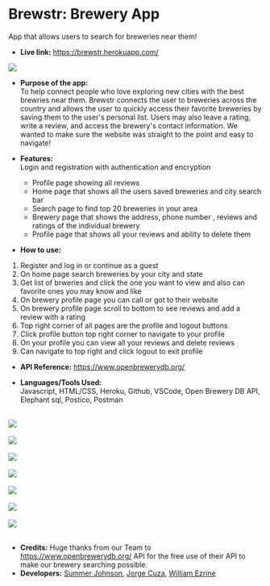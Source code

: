 # Brewstr: Brewery App
App that allows users to search for breweries near them!

* **Live link:**
https://brewstr.herokuapp.com/

![](https://user-images.githubusercontent.com/71364408/113429689-f3426100-93a6-11eb-8e65-f7c1cc2c9c17.png)


* **Purpose of the app:** <br>
To help connect people who love exploring new cities with the best brewries near them. Brewstr connects the user to breweries across the country and allows the user to quickly access their favorite breweries by saving them to the user's personal list. Users may also leave a rating, write a review, and access the brewery's contact information. We wanted to make sure the website was straight to the point and easy to navigate!

* **Features:** <br>
Login and registration with authentication and encryption
  - Profile page showing all reviews
  - Home page that shows all the users saved breweries and city search bar
  - Search page to find top 20 breweries in your area
  - Brewery page that shows the address, phone number , reviews and ratings of the individual brewery
  - Profile page that shows all your reviews and ability to delete them

* **How to use:**
1. Register and log in or continue as a guest
2. On home page search breweries by your city and state
3. Get list of brweries and click the one you want to view and also can favorite ones you may know and like
4. On brewery profile page you can call or got to their website
5. On brewery profile page scroll to bottom to see reviews and add a review with a rating
6. Top right corner of all pages are the profile and logout buttons
7. Click profile button top right corner to navigate to your profile
8. On your profile you can view all your reviews and delete reviews
9. Can navigate to top right and click logout to exit profile

* **API Reference:**
https://www.openbrewerydb.org/

* **Languages/Tools Used:** <br>
Javascript, HTML/CSS, Heroku, Github, VSCode, Open Brewery DB API, Elephant sql, Postico, Postman <br/><br/>


![](https://user-images.githubusercontent.com/71364408/113431958-8df06f00-93aa-11eb-9742-2d3f21d163df.png)<br/><br/>
![](https://user-images.githubusercontent.com/71364408/113431270-7e245b00-93a9-11eb-95c8-3a55224fad2c.png)<br/><br/>
![](https://user-images.githubusercontent.com/71364408/113431289-84b2d280-93a9-11eb-8040-a868b9eca8c1.png)<br/><br/>
![](https://user-images.githubusercontent.com/71364408/113431316-909e9480-93a9-11eb-98a3-40c91fbc23a1.png)<br/><br/>
![](https://user-images.githubusercontent.com/71364408/113431332-95634880-93a9-11eb-98b4-5c2e986accd0.png)<br/><br/>
![](https://user-images.githubusercontent.com/71364408/113431338-97c5a280-93a9-11eb-913d-334de246edb7.png)<br/><br/>
![](https://user-images.githubusercontent.com/71364408/113431354-a01ddd80-93a9-11eb-99f0-7f4c6dfbf4df.png)<br/><br/>

* **Credits:** 
Huge thanks from our Team to https://www.openbrewerydb.org/ API for the free use of their API to make our brewery searching possible.  
* **Developers:**
[Summer Johnson](https://github.com/SJ-CODES), [Jorge Cuza](https://github.com/jorgecuza92), [William Ezrine](https://github.com/wezrine)




